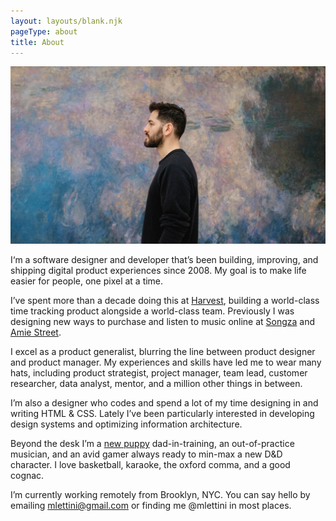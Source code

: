 ```yaml
---
layout: layouts/blank.njk
pageType: about
title: About
---
```


<section id="about">
  <div class="inner">
  <img src="/images/matthew-lettini-portrait.jpg" alt="Matthew Lettini" class="portrait">

I‘m a software designer and developer that’s been building, improving, and shipping digital product experiences since 2008. My goal is to make life easier for people, one pixel at a time.

I’ve spent more than a decade doing this at [Harvest](https://getharvest.com), building a world-class time tracking product alongside a world-class team. Previously I was designing new ways to purchase and listen to music online at [Songza](https://en.wikipedia.org/wiki/Songza) and [Amie Street](https://en.wikipedia.org/wiki/Amie_Street).

I excel as a product generalist, blurring the line between product designer and product manager. My experiences and skills have led me to wear many hats, including product strategist, project manager, team lead, customer researcher, data analyst, mentor, and a million other things in between.

I’m also a designer who codes and spend a lot of my time designing in and writing HTML & CSS. Lately I’ve been particularly interested in developing design systems and optimizing information architecture.

Beyond the desk I’m a [new puppy](https://www.instagram.com/p/CXeYImOFqui) dad-in-training, an out-of-practice musician, and an avid gamer always ready to min-max a new D&D character. I love basketball, karaoke, the oxford comma, and a good cognac.

I’m currently working remotely from Brooklyn, NYC. You can say hello by emailing [mlettini@gmail.com](mailto:mlettini@gmail.com) or finding me @mlettini in most places.

  </div>
</section>

